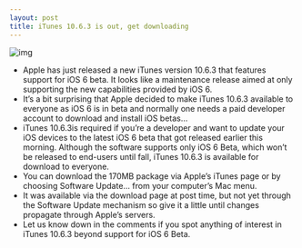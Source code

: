 ```yaml
---
layout: post
title: iTunes 10.6.3 is out, get downloading
---
```

![img](http://media.idownloadblog.com/wp-content/uploads/2012/05/iTunes-10-icon-full-size.jpg)
* Apple has just released a new iTunes version 10.6.3 that features support for iOS 6 beta. It looks like a maintenance release aimed at only supporting the new capabilities provided by iOS 6.
* It’s a bit surprising that Apple decided to make iTunes 10.6.3 available to everyone as iOS 6 is in beta and normally one needs a paid developer account to download and install iOS betas…
* iTunes 10.6.3is required if you’re a developer and want to update your iOS devices to the latest iOS 6 beta that got released earlier this morning. Although the software supports only iOS 6 Beta, which won’t be released to end-users until fall, iTunes 10.6.3 is available for download to everyone.
* You can download the 170MB package via Apple’s iTunes page or by choosing Software Update… from your computer’s Mac menu.
* It was available via the download page at post time, but not yet through the Software Update mechanism so give it a little until changes propagate through Apple’s servers.
* Let us know down in the comments if you spot anything of interest in iTunes 10.6.3 beyond support for iOS 6 Beta.

